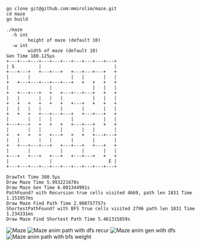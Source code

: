 
```
go clone git@github.com:mmirolim/maze.git
cd maze
go build

./maze
  -h int
    	height of maze (default 10)
  -w int
    	width of maze (default 10)
Gen Time 180.125µs
+---+---+---+---+---+---+---+---+---+---+
| S         |                           |
+---+---+   +---+---+   +---+---+---+   +
|       |               |   |       |   |
+   +---+---+---+---+---+   +   +   +   +
|               |               |   |   |
+   +---+---+   +   +---+---+---+   +   +
|   |       |   |   |           |   |   |
+   +   +   +   +   +   +---+   +   +   +
|   |   |   |       |       |       |   |
+   +   +   +---+---+---+   +---+---+   +
|       |   |   |       |           |   |
+---+---+   +   +   +   +---+---+   +   +
|       |   |       |       |   |       |
+   +   +   +   +---+   +   +   +---+---+
|   |       |   |       |       |       |
+   +---+---+---+   +---+---+   +---+   +
|       |           |       |       |   |
+---+   +---+   +---+   +---+---+   +   +
|               |                     E |
+---+---+---+---+---+---+---+---+---+---+

DrawTxt Time 380.5µs
Draw Maze Time 5.993221678s
Draw Maze Gen Time 6.001344901s
PathFound? with Recursion true cells visited 4669, path len 1831 Time 1.151957ms
Draw Maze Find Path Time 2.908757757s
ShortestPathFound? with BFS true cells visited 2796 path len 1831 Time 1.234331ms
Draw Maze Find Shortest Path Time 5.461315859s
```

![Maze](https://image.ibb.co/jR3NN9/maze.gif)
![Maze anim path with dfs recur](https://image.ibb.co/eMGL9p/maze_anim_path_with_dfs_recur.gif)
![Maze anim gen with dfs](https://image.ibb.co/m9b929/maze_anim_gen_with_dfs.gif)
![Maze anim path with bfs weight](https://image.ibb.co/cdXSpp/maze_anim_path_with_bfs_weight.gif)


